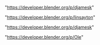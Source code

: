 "https://developer.blender.org/p/djamesk"

 
"https://developer.blender.org/p/linsayton"


"https://developer.blender.org/p/djamesk"


"https://developer.blender.org/p/Ole"


 
